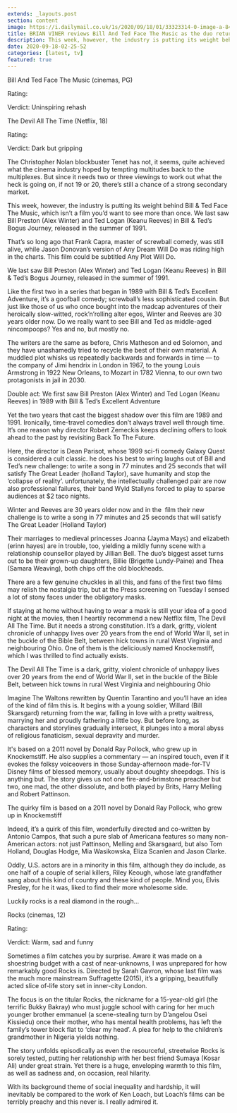 ```yaml
---
extends: _layouts.post
section: content
image: https://i.dailymail.co.uk/1s/2020/09/18/01/33323314-0-image-a-84_1600390365924.jpg 
title: BRIAN VINER reviews Bill And Ted Face The Music as the duo return after 30 years  
description: This week, however, the industry is putting its weight behind Bill & Ted Face The Music, which isnt a film youd want to see more than once. Bill & Teds Bogus Journey, released in 1991 
date: 2020-09-18-02-25-52 
categories: [latest, tv] 
featured: true 
--- 
```

Bill And Ted Face The Music (cinemas, PG)  

Rating: 

Verdict: Uninspiring rehash 

The Devil All The Time (Netflix, 18) 

Rating: 

Verdict: Dark but gripping

The Christopher Nolan blockbuster Tenet has not, it seems, quite achieved what the cinema industry hoped by tempting multitudes back to the multiplexes. But since it needs two or three viewings to work out what the heck is going on, if not 19 or 20, there’s still a chance of a strong secondary market. 

This week, however, the industry is putting its weight behind Bill & Ted Face The Music, which isn’t a film you’d want to see more than once. We last saw Bill Preston (Alex Winter) and Ted Logan (Keanu Reeves) in Bill & Ted’s Bogus Journey, released in the summer of 1991. 

That’s so long ago that Frank Capra, master of screwball comedy, was still alive, while Jason Donovan’s version of Any Dream Will Do was riding high in the charts. This film could be subtitled Any Plot Will Do.

We last saw Bill Preston (Alex Winter) and Ted Logan (Keanu Reeves) in Bill & Ted’s Bogus Journey, released in the summer of 1991.

Like the first two in a series that began in 1989 with Bill & Ted’s Excellent Adventure, it’s a goofball comedy; screwball’s less sophisticated cousin. But just like those of us who once bought into the madcap adventures of their heroically slow-witted, rock’n’rolling alter egos, Winter and Reeves are 30 years older now. Do we really want to see Bill and Ted as middle-aged nincompoops? Yes and no, but mostly no.   

The writers are the same as before, Chris Matheson and ed Solomon, and they have unashamedly tried to recycle the best of their own material. A muddled plot whisks us repeatedly backwards and forwards in time — to the company of Jimi hendrix in London in 1967, to the young Louis Armstrong in 1922 New Orleans, to Mozart in 1782 Vienna, to our own two protagonists in jail in 2030. 

Double act: We first saw Bill Preston (Alex Winter) and Ted Logan (Keanu Reeves) in 1989 with Bill & Ted’s Excellent Adventure

Yet the two years that cast the biggest shadow over this film are 1989 and 1991. Ironically, time-travel comedies don’t always travel well through time. It’s one reason why director Robert Zemeckis keeps declining offers to look ahead to the past by revisiting Back To The Future. 

Here, the director is Dean Parisot, whose 1999 sci-fi comedy Galaxy Quest is considered a cult classic. he does his best to wring laughs out of Bill and Ted’s new challenge: to write a song in 77 minutes and 25 seconds that will satisfy The Great Leader (holland Taylor), save humanity and stop the ‘collapse of reality’. unfortunately, the intellectually challenged pair are now also professional failures, their band Wyld Stallyns forced to play to sparse audiences at $2 taco nights. 

Winter and Reeves are 30 years older now and in the  film their new challenge is to write a song in 77 minutes and 25 seconds that will satisfy The Great Leader (Holland Taylor)

Their marriages to medieval princesses Joanna (Jayma Mays) and elizabeth (erinn hayes) are in trouble, too, yielding a mildly funny scene with a relationship counsellor played by Jillian Bell. The duo’s biggest asset turns out to be their grown-up daughters, Billie (Brigette Lundy-Paine) and Thea (Samara Weaving), both chips off the old blockheads. 

There are a few genuine chuckles in all this, and fans of the first two films may relish the nostalgia trip, but at the Press screening on Tuesday I sensed a lot of stony faces under the obligatory masks. 

If staying at home without having to wear a mask is still your idea of a good night at the movies, then I heartily recommend a new Netflix film, The Devil All The Time. But it needs a strong constitution. It’s a dark, gritty, violent chronicle of unhappy lives over 20 years from the end of World War II, set in the buckle of the Bible Belt, between hick towns in rural West Virginia and neighbouring Ohio. One of them is the deliciously named Knockemstiff, which I was thrilled to find actually exists. 

The Devil All The Time is a dark, gritty, violent chronicle of unhappy lives over 20 years from the end of World War II, set in the buckle of the Bible Belt, between hick towns in rural West Virginia and neighbouring Ohio

Imagine The Waltons rewritten by Quentin Tarantino and you’ll have an idea of the kind of film this is. It begins with a young soldier, Willard (Bill Skarsgard) returning from the war, falling in love with a pretty waitress, marrying her and proudly fathering a little boy. But before long, as characters and storylines gradually intersect, it plunges into a moral abyss of religious fanaticism, sexual depravity and murder. 

It's based on a 2011 novel by Donald Ray Pollock, who grew up in Knockemstiff. He also supplies a commentary — an inspired touch, even if it evokes the folksy voiceovers in those Sunday-afternoon made-for-TV Disney films of blessed memory, usually about doughty sheepdogs. This is anything but. The story gives us not one fire-and-brimstone preacher but two, one mad, the other dissolute, and both played by Brits, Harry Melling and Robert Pattinson. 

The quirky film is based on a 2011 novel by Donald Ray Pollock, who grew up in Knockemstiff

Indeed, it’s a quirk of this film, wonderfully directed and co-written by Antonio Campos, that such a pure slab of Americana features so many non-American actors: not just Pattinson, Melling and Skarsgaard, but also Tom Holland, Douglas Hodge, Mia Wasikowska, Eliza Scanlen and Jason Clarke. 

Oddly, U.S. actors are in a minority in this film, although they do include, as one half of a couple of serial killers, Riley Keough, whose late grandfather sang about this kind of country and these kind of people. Mind you, Elvis Presley, for he it was, liked to find their more wholesome side.

Luckily rocks is a real diamond in the rough... 

Rocks (cinemas, 12) 

Rating: 

Verdict: Warm, sad and funny   

Sometimes a film catches you by surprise. Aware it was made on a shoestring budget with a cast of near-unknowns, I was unprepared for how remarkably good Rocks is. Directed by Sarah Gavron, whose last film was the much more mainstream Suffragette (2015), it’s a gripping, beautifully acted slice of-life story set in inner-city London. 

The focus is on the titular Rocks, the nickname for a 15-year-old girl (the terrific Bukky Bakray) who must juggle school with caring for her much younger brother emmanuel (a scene-stealing turn by D’angelou Osei Kissiedu) once their mother, who has mental health problems, has left the family’s tower block flat to ‘clear my head’. A plea for help to the children’s grandmother in Nigeria yields nothing. 

The story unfolds episodically as even the resourceful, streetwise Rocks is sorely tested, putting her relationship with her best friend Sumaya (Kosar Ali) under great strain. Yet there is a huge, enveloping warmth to this film, as well as sadness and, on occasion, real hilarity. 

With its background theme of social inequality and hardship, it will inevitably be compared to the work of Ken Loach, but Loach’s films can be terribly preachy and this never is. I really admired it.

